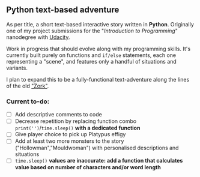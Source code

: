 ## Python text-based adventure

As per title, a short text-based interactive story written in **Python**.
Originally one of my project submissions for the "_Introduction to Programming_" nanodegree with [Udacity](www.udacity.com).

Work in progress that should evolve along with my programming skills. It's currently built purely on functions and `if/else` statements, each one representing a "scene", and features only a handful of situations and variants. 

I plan to expand this to be a fully-functional text-adventure along the lines of the old ["Zork"](https://en.wikipedia.org/wiki/Zork).


### Current to-do:

- [ ] Add descriptive comments to code
- [ ] Decrease repetition by replacing function combo `print('')`/`time.sleep()` **with a dedicated function**
- [ ] Give player choice to pick up Platypus effigy
- [ ] Add at least two more monsters to the story ("Hollowman","Mouldwoman") with personalised descriptions and situations
- [ ] `time.sleep()` **values are inaccurate: add a function that calculates value based on number of characters and/or word length**